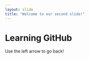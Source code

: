 ```yaml
---
layout: slide
title: "Welcome to our second slide!"
---
```

# Learning GitHub
Use the left arrow to go back!
